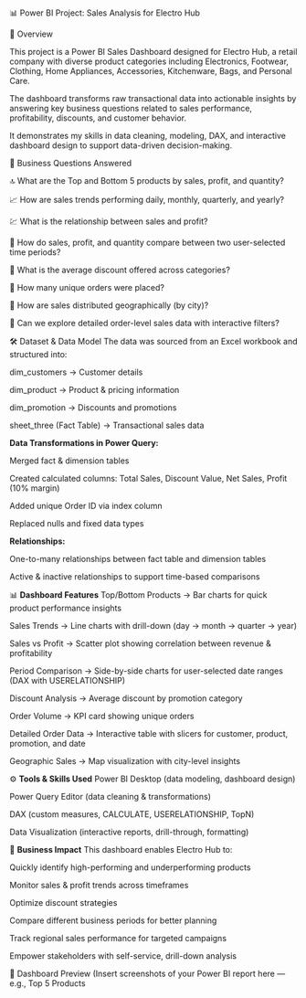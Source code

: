📊 Power BI Project:
Sales Analysis for Electro Hub

📌 Overview

This project is a Power BI Sales Dashboard designed for Electro Hub, a retail company with diverse product categories including Electronics, Footwear, Clothing, Home Appliances, Accessories, Kitchenware, Bags, and Personal Care.

The dashboard transforms raw transactional data into actionable insights by answering key business questions related to sales performance, profitability, discounts, and customer behavior.

It demonstrates my skills in data cleaning, modeling, DAX, and interactive dashboard design to support data-driven decision-making.

🎯 Business Questions Answered

🔝 What are the Top and Bottom 5 products by sales, profit, and quantity?

📈 How are sales trends performing daily, monthly, quarterly, and yearly?

💹 What is the relationship between sales and profit?

🔄 How do sales, profit, and quantity compare between two user-selected time periods?

🎁 What is the average discount offered across categories?

🛒 How many unique orders were placed?

🧭 How are sales distributed geographically (by city)?

📑 Can we explore detailed order-level sales data with interactive filters?

🛠 Dataset & Data Model
The data was sourced from an Excel workbook and structured into:

dim_customers → Customer details

dim_product → Product & pricing information

dim_promotion → Discounts and promotions

sheet_three (Fact Table) → Transactional sales data

**Data Transformations in Power Query:**

Merged fact & dimension tables

Created calculated columns: Total Sales, Discount Value, Net Sales, Profit (10% margin)

Added unique Order ID via index column

Replaced nulls and fixed data types

**Relationships:**

One-to-many relationships between fact table and dimension tables

Active & inactive relationships to support time-based comparisons

📊 **Dashboard Features**
Top/Bottom Products → Bar charts for quick product performance insights

Sales Trends → Line charts with drill-down (day → month → quarter → year)

Sales vs Profit → Scatter plot showing correlation between revenue & profitability

Period Comparison → Side-by-side charts for user-selected date ranges (DAX with USERELATIONSHIP)

Discount Analysis → Average discount by promotion category

Order Volume → KPI card showing unique orders

Detailed Order Data → Interactive table with slicers for customer, product, promotion, and date

Geographic Sales → Map visualization with city-level insights

⚙️ **Tools & Skills Used**
Power BI Desktop (data modeling, dashboard design)

Power Query Editor (data cleaning & transformations)

DAX (custom measures, CALCULATE, USERELATIONSHIP, TopN)

Data Visualization (interactive reports, drill-through, formatting)

🚀 **Business Impact**
This dashboard enables Electro Hub to:

Quickly identify high-performing and underperforming products

Monitor sales & profit trends across timeframes

Optimize discount strategies

Compare different business periods for better planning

Track regional sales performance for targeted campaigns

Empower stakeholders with self-service, drill-down analysis


📸 Dashboard Preview
(Insert screenshots of your Power BI report here — e.g., Top 5 Products 
